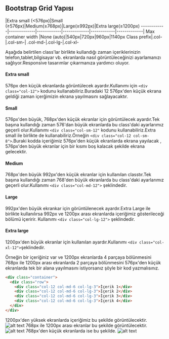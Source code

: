 ## Bootstrap Grid Yapısı

  |Extra small (<576px)|Small (≥576px)|Medium(≥768px)|Large(≥992px)|Extra large(≥1200px)
------------|-------------|------------|-------------|------------|-------------|
Max container width |None (auto)|540px|720px|960px|1140px
Class prefix|.col-|.col-sm-| 	.col-md-|.col-lg-|.col-xl-

Aşağıda belirtilen class'lar birlikte kullandığı zaman içeriklerinizin telefon,tablet,bilgisayar vb. ekranlarda nasıl görüntüleceğinizi ayarlamanızı sağlıyor.Responsive tasarımlar çıkarmanıza yardımcı oluyor.


#### Extra small

576px den küçük ekranlarda görüntülecek ayardır.Kullanımı için ```<div class="col-12">``` kodunu kullanabiliriz.Buradaki 12 576px'den küçük ekrana geldiği zaman içerğimizin ekrana yayılmasını sağlayacaktır.

#### Small
576px'den büyük, 768px'den küçük ekranlar için görüntülecek ayardır.Tek başına kullandığı zaman 576'dan büyük ekranlarda bu class'daki ayarlarımız geçerli olur.Kullanımı ```<div class="col-sm-12"``` kodunu kullanabiliriz.Extra small ile birlikte de kullanabiliriz.Örneğin ```<div class="col-12 col-sm-8">```.Buraki kodda içeriğimiz 576px'den küçük ekranlarda ekrana yayılacak , 576px'den büyük ekranlar için bir kısmı boş kalacak şekilde ekrana gelecektir.

#### Medium
768px'den büyük 992px'den küçük ekranlar için kullanılan classtır.Tek başına kullandığı zaman 768'den büyük ekranlarda bu class'daki ayarlarımız geçerli olur.Kullanımı ```<div class="col-md-12">``` şeklindedir.

#### Large
992px'den büyük ekrankar için görüntülenecek ayardır.Extra Large ile birlikte kullanılırsa 992px ve 1200px arası ekranlarda içeriğimiz gösterileceği bölümü içeririr.
Kullanımı ```<div class="col-lg-12">``` şeklindedir.

#### Extra large
1200px'den büyük ekranlar için kullanılan ayardır.Kullanımı ```<div class="col-xl-12">```şeklindedir.

Örneğin bir içeriğiniz var ve 1200px ekranlarda 4 parçaya bölünmesini 768px ile 1200px arası ekranlarda 2 parçaya bölünmesini 576px'den küçük ekranlarda tek bir alana yayılmasını istiyorsanız şöyle bir kod yazmalısınız.

```html
<div class="container">
  <div class="row">
    <div class="col-12 col-md-6 col-lg-3">İçerik 1</div>
    <div class="col-12 col-md-6 col-lg-3">İçerik 2</div>
    <div class="col-12 col-md-6 col-lg-3">İçerik 3</div>
    <div class="col-12 col-md-6 col-lg-3">İçerik 4</div>
  </div>
</div>
```
1200px'den yüksek ekranlarda içeriğimiz bu şekilde görüntülecektir.
![alt text](img/1.png)
768px ile 1200px arası ekranlar bu şekilde görüntülecektir.
![alt text](img/2.png)
768px'den küçük ekranlarda ise bu şekilde.
![alt text](img/3.png)
